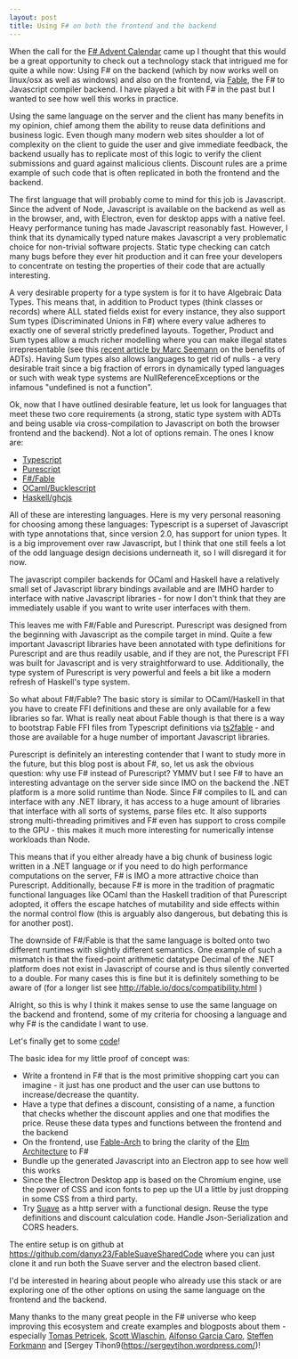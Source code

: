 ```yaml
---
layout: post
title: Using F# on both the frontend and the backend
---
```

When the call for the [F# Advent Calendar](https://sergeytihon.wordpress.com/tag/fsadvent/) came up I thought that this would be a great opportunity to check out a technology stack that intrigued me for quite a while now: Using F# on the backend (which by now works well on linux/osx as well as windows) and also on the frontend, via [Fable](http://fable.io/), the F# to Javascript compiler backend. I have played a bit with F# in the past but I wanted to see how well this works in practice.

Using the same language on the server and the client has many benefits in my opinion, chief among them the ability to reuse data definitions and business logic. Even though many modern web sites shoulder a lot of complexity on the client to guide the user and give immediate feedback, the backend usually has to replicate most of this logic to verify the client submissions and guard against malicious clients. Discount rules are a prime example of such code that is often replicated in both the frontend and the backend.

The first language that will probably come to mind for this job is Javascript. Since the advent of Node, Javascript is available on the backend as well as in the browser, and, with Electron, even for desktop apps with a native feel. Heavy performance tuning has made Javascript reasonably fast. However, I think that its dynamically typed nature makes Javascript a very problematic choice for non-trivial software projects. Static type checking can catch many bugs before they ever hit production and it can free your developers to concentrate on testing the properties of their code that are actually interesting. 

A very desirable property for a type system is for it to have Algebraic Data Types. This means that, in addition to Product types (think classes or records) where ALL stated fields exist for every instance, they also support Sum types (Discriminated Unions in F#) where every value adheres to exactly one of several strictly predefined layouts. Together, Product and Sum types allow a much richer modelling where you can make illegal states irrepresentable (see this [recent article by Marc Seemann](http://blog.ploeh.dk/2016/11/28/easy-domain-modelling-with-types/) on the benefits of ADTs). Having Sum types also allows languages to get rid of nulls - a very desirable trait since a big fraction of errors in dynamically typed languages or such with weak type systems are NullReferenceExceptions or the infamous "undefined is not a function".

Ok, now that I have outlined desirable feature, let us look for languages that meet these two core requirements (a strong, static type system with ADTs and being usable via cross-compilation to Javascript on both the browser frontend and the backend). Not a lot of options remain. The ones I know are:

* [Typescript](https://www.typescriptlang.org/)
* [Purescript](http://www.purescript.org/)
* [F#/Fable](http://fable.io/)
* [OCaml/Bucklescript](http://bloomberg.github.io/bucklescript/)
* [Haskell/ghcjs](https://github.com/ghcjs/ghcjs)

All of these are interesting languages. Here is my very personal reasoning for choosing among these languages: Typescript is a superset of Javascript with type annotations that, since version 2.0, has support for union types. It is a big improvement over raw Javascript, but I think that one still feels a lot of the odd language design decisions underneath it, so I will disregard it for now. 

The javascript compiler backends for OCaml and Haskell have a relatively small set of Javascript library bindings available and are IMHO harder to interface with native Javascript libraries - for now I don't think that they are immediately usable if you want to write user interfaces with them.

This leaves me with F#/Fable and Purescript. Purescript was designed from the beginning with Javascript as the compile target in mind. Quite a few important Javascript libraries have been annotated with type definitions for Purescript and are thus readily usable, and if they are not, the Purescript FFI was built for Javascript and is very straightforward to use. Additionally, the type system of Purescript is very powerful and feels a bit like a modern refresh of Haskell's type system.

So what about F#/Fable? The basic story is similar to OCaml/Haskell in that you have to create FFI definitions and these are only available for a few libraries so far. What is really neat about Fable though is that there is a way to bootstrap Fable FFI files from Typescript definitions via [ts2fable](https://www.npmjs.com/package/ts2fable) - and those are available for a huge number of important Javascript libraries.

Purescript is definitely an interesting contender that I want to study more in the future, but this blog post is about F#, so, let us ask the obvious question: why use F# instead of Purescript? YMMV but I see F# to have an interesting advantage on the server side since IMO on the backend the .NET platform is a more solid runtime than Node. Since F# compiles to IL and can interface with any .NET library, it has access to a huge amount of libraries that interface with all sorts of systems, parse files etc. It also supports strong multi-threading primitives and F# even has support to cross compile to the GPU - this makes it much more interesting for numerically intense workloads than Node.

This means that if you either already have a big chunk of business logic written in a .NET language or if you need to do high performance computations on the server, F# is IMO a more attractive choice than Purescript. Additionally, because F# is more in the tradition of pragmatic functional languages like OCaml than the Haskell tradition of that Purescript adopted, it offers the escape hatches of mutability and side effects within the normal control flow (this is arguably also dangerous, but debating this is for another post).

The downside of F#/Fable is that the same language is bolted onto two different runtimes with slightly different semantics. One example of such a mismatch is that the fixed-point arithmetic datatype Decimal of the .NET platform does not exist in Javascript of course and is thus silently converted to a double. For many cases this is fine but it is definitely something to be aware of (for a longer list see http://fable.io/docs/compatibility.html )

Alright, so this is why I think it makes sense to use the same language on the backend and frontend, some of my criteria for choosing a language and why F# is the candidate I want to use. 

Let's finally get to some [code](https://github.com/danyx23/FableSuaveSharedCode)!

The basic idea for my little proof of concept was:
 
* Write a frontend in F# that is the most primitive shopping cart you can imagine - it just has one product and the user can use buttons to increase/decrease the quantity. 
* Have a type that defines a discount, consisting of a name, a function that checks whether the discount applies and one that modifies the price. Reuse these data types and functions between the frontend and the backend
* On the frontend, use [Fable-Arch](https://github.com/fable-compiler/fable-arch) to bring the clarity of the [Elm Architecture](https://guide.elm-lang.org/architecture/) to F#
* Bundle up the generated Javascript into an Electron app to see how well this works
* Since the Electron Desktop app is based on the Chromium engine, use the power of CSS and icon fonts to pep up the UI a little by just dropping in some CSS from a third party. 
* Try [Suave](http://suave.io) as a http server with a functional design. Reuse the type definitions and discount calculation code. Handle Json-Serialization and CORS headers.

The entire setup is on github at https://github.com/danyx23/FableSuaveSharedCode where you can just clone it and run both the Suave server and the electron based client.

I'd be interested in hearing about people who already use this stack or are exploring one of the other options on using the same language on the frontend and the backend.

Many thanks to the many great people in the F# universe who keep improving this ecosystem and create examples and blogposts about them - especially [Tomas Petricek](https://github.com/tpetricek), [Scott Wlaschin](https://fsharpforfunandprofit.com/), [Alfonso Garcia Caro](https://github.com/alfonsogarciacaro), [Steffen Forkmann](https://github.com/forki) and [Sergey Tihon9(https://sergeytihon.wordpress.com/)!